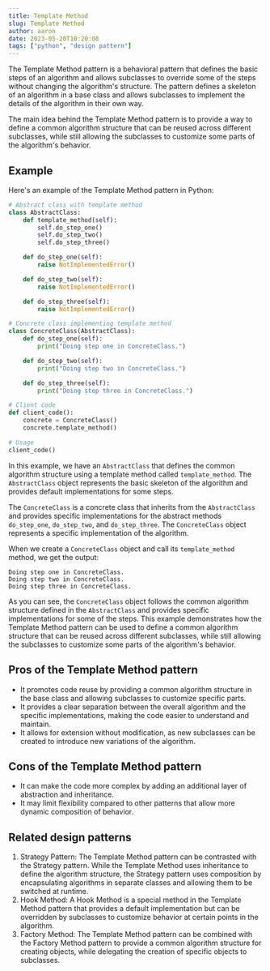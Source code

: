 ```yaml
---
title: Template Method
slug: Template Method
author: aaron
date: 2023-05-20T10:20:08
tags: ["python", "design pattern"]
---
```



The Template Method pattern is a behavioral pattern that defines the basic steps of an algorithm and allows subclasses to override some of the steps without changing the algorithm's structure. The pattern defines a skeleton of an algorithm in a base class and allows subclasses to implement the details of the algorithm in their own way.

The main idea behind the Template Method pattern is to provide a way to define a common algorithm structure that can be reused across different subclasses, while still allowing the subclasses to customize some parts of the algorithm's behavior.

## Example

Here's an example of the Template Method pattern in Python:

```python
# Abstract class with template method
class AbstractClass:
    def template_method(self):
        self.do_step_one()
        self.do_step_two()
        self.do_step_three()

    def do_step_one(self):
        raise NotImplementedError()

    def do_step_two(self):
        raise NotImplementedError()

    def do_step_three(self):
        raise NotImplementedError()

# Concrete class implementing template method
class ConcreteClass(AbstractClass):
    def do_step_one(self):
        print("Doing step one in ConcreteClass.")

    def do_step_two(self):
        print("Doing step two in ConcreteClass.")

    def do_step_three(self):
        print("Doing step three in ConcreteClass.")

# Client code
def client_code():
    concrete = ConcreteClass()
    concrete.template_method()

# Usage
client_code()
```

In this example, we have an `AbstractClass` that defines the common algorithm structure using a template method called `template_method`. The `AbstractClass` object represents the basic skeleton of the algorithm and provides default implementations for some steps.

The `ConcreteClass` is a concrete class that inherits from the `AbstractClass` and provides specific implementations for the abstract methods `do_step_one`, `do_step_two`, and `do_step_three`. The `ConcreteClass` object represents a specific implementation of the algorithm.

When we create a `ConcreteClass` object and call its `template_method` method, we get the output:

```
Doing step one in ConcreteClass.
Doing step two in ConcreteClass.
Doing step three in ConcreteClass.
```

As you can see, the `ConcreteClass` object follows the common algorithm structure defined in the `AbstractClass` and provides specific implementations for some of the steps. This example demonstrates how the Template Method pattern can be used to define a common algorithm structure that can be reused across different subclasses, while still allowing the subclasses to customize some parts of the algorithm's behavior.


## Pros of the Template Method pattern

- It promotes code reuse by providing a common algorithm structure in the base class and allowing subclasses to customize specific parts.
- It provides a clear separation between the overall algorithm and the specific implementations, making the code easier to understand and maintain.
- It allows for extension without modification, as new subclasses can be created to introduce new variations of the algorithm.

## Cons of the Template Method pattern

- It can make the code more complex by adding an additional layer of abstraction and inheritance.
- It may limit flexibility compared to other patterns that allow more dynamic composition of behavior.

## Related design patterns

1. Strategy Pattern: The Template Method pattern can be contrasted with the Strategy pattern. While the Template Method uses inheritance to define the algorithm structure, the Strategy pattern uses composition by encapsulating algorithms in separate classes and allowing them to be switched at runtime.
2. Hook Method: A Hook Method is a special method in the Template Method pattern that provides a default implementation but can be overridden by subclasses to customize behavior at certain points in the algorithm.
3. Factory Method: The Template Method pattern can be combined with the Factory Method pattern to provide a common algorithm structure for creating objects, while delegating the creation of specific objects to subclasses.
